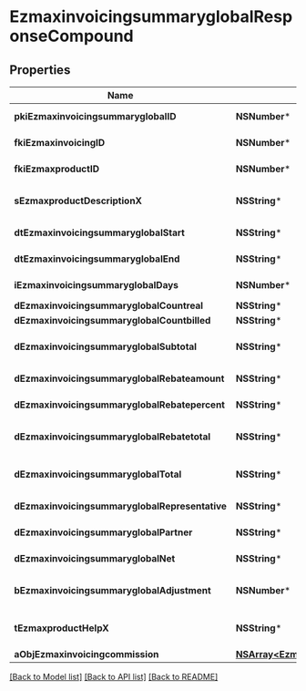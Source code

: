 # EzmaxinvoicingsummaryglobalResponseCompound

## Properties
Name | Type | Description | Notes
------------ | ------------- | ------------- | -------------
**pkiEzmaxinvoicingsummaryglobalID** | **NSNumber*** | The unique ID of the Ezmaxinvoicingsummaryglobal | [optional] 
**fkiEzmaxinvoicingID** | **NSNumber*** | The unique ID of the Ezmaxinvoicing | [optional] 
**fkiEzmaxproductID** | **NSNumber*** | The unique ID of the Ezmaxproduct | 
**sEzmaxproductDescriptionX** | **NSString*** | The description of the Ezmaxproduct in the language of the requester | 
**dtEzmaxinvoicingsummaryglobalStart** | **NSString*** | The start date for the Ezmaxinvoicingsummaryglobal | 
**dtEzmaxinvoicingsummaryglobalEnd** | **NSString*** | The end date for the Ezmaxinvoicingsummaryglobal | 
**iEzmaxinvoicingsummaryglobalDays** | **NSNumber*** | The number of days for the Ezmaxinvoicingsummaryglobal | 
**dEzmaxinvoicingsummaryglobalCountreal** | **NSString*** | The count item calculated | 
**dEzmaxinvoicingsummaryglobalCountbilled** | **NSString*** | The count item billed | 
**dEzmaxinvoicingsummaryglobalSubtotal** | **NSString*** | The Ezmaxinvoicingsummaryglobal subtotal | 
**dEzmaxinvoicingsummaryglobalRebateamount** | **NSString*** | The rebate amount for the Ezmaxinvoicingsummaryglobal | 
**dEzmaxinvoicingsummaryglobalRebatepercent** | **NSString*** | The rebate percentage of the Ezmaxinvoicingsummaryglobal | 
**dEzmaxinvoicingsummaryglobalRebatetotal** | **NSString*** | The rebate amount total for the Ezmaxinvoicingsummaryglobal | 
**dEzmaxinvoicingsummaryglobalTotal** | **NSString*** | The Ezmaxinvoicingsummaryglobal total | 
**dEzmaxinvoicingsummaryglobalRepresentative** | **NSString*** | The amount of commission for the representative | [optional] 
**dEzmaxinvoicingsummaryglobalPartner** | **NSString*** | The amount of commission for the partner | [optional] 
**dEzmaxinvoicingsummaryglobalNet** | **NSString*** | The net amount of the Ezmaxinvoicingsummaryglobal | [optional] 
**bEzmaxinvoicingsummaryglobalAdjustment** | **NSNumber*** | Whether it is adjustment for the Ezmaxinvoicingsummaryglobal | 
**tEzmaxproductHelpX** | **NSString*** | The help message of the Ezmaxproduct in the language of the requester | 
**aObjEzmaxinvoicingcommission** | [**NSArray&lt;EzmaxinvoicingcommissionResponseCompound&gt;***](EzmaxinvoicingcommissionResponseCompound.md) |  | [optional] 

[[Back to Model list]](../README.md#documentation-for-models) [[Back to API list]](../README.md#documentation-for-api-endpoints) [[Back to README]](../README.md)


